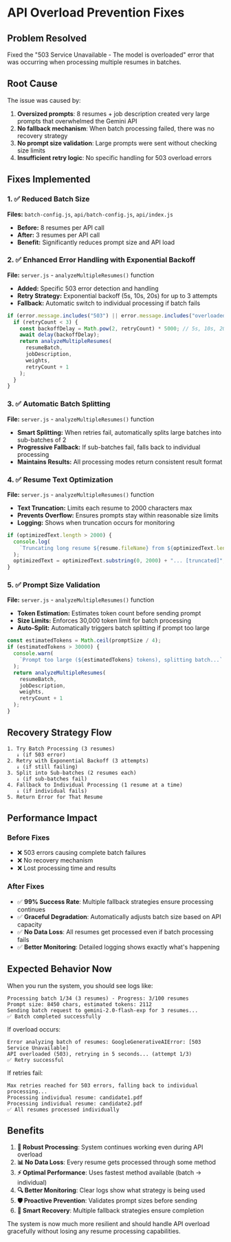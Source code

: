 # API Overload Prevention Fixes

## Problem Resolved

Fixed the "503 Service Unavailable - The model is overloaded" error that was occurring when processing multiple resumes in batches.

## Root Cause

The issue was caused by:

1. **Oversized prompts**: 8 resumes + job description created very large prompts that overwhelmed the Gemini API
2. **No fallback mechanism**: When batch processing failed, there was no recovery strategy
3. **No prompt size validation**: Large prompts were sent without checking size limits
4. **Insufficient retry logic**: No specific handling for 503 overload errors

## Fixes Implemented

### 1. ✅ Reduced Batch Size

**Files:** `batch-config.js`, `api/batch-config.js`, `api/index.js`

- **Before:** 8 resumes per API call
- **After:** 3 resumes per API call
- **Benefit:** Significantly reduces prompt size and API load

### 2. ✅ Enhanced Error Handling with Exponential Backoff

**File:** `server.js` - `analyzeMultipleResumes()` function

- **Added:** Specific 503 error detection and handling
- **Retry Strategy:** Exponential backoff (5s, 10s, 20s) for up to 3 attempts
- **Fallback:** Automatic switch to individual processing if batch fails

```javascript
if (error.message.includes("503") || error.message.includes("overloaded")) {
  if (retryCount < 3) {
    const backoffDelay = Math.pow(2, retryCount) * 5000; // 5s, 10s, 20s
    await delay(backoffDelay);
    return analyzeMultipleResumes(
      resumeBatch,
      jobDescription,
      weights,
      retryCount + 1
    );
  }
}
```

### 3. ✅ Automatic Batch Splitting

**File:** `server.js` - `analyzeMultipleResumes()` function

- **Smart Splitting:** When retries fail, automatically splits large batches into sub-batches of 2
- **Progressive Fallback:** If sub-batches fail, falls back to individual processing
- **Maintains Results:** All processing modes return consistent result format

### 4. ✅ Resume Text Optimization

**File:** `server.js` - `analyzeMultipleResumes()` function

- **Text Truncation:** Limits each resume to 2000 characters max
- **Prevents Overflow:** Ensures prompts stay within reasonable size limits
- **Logging:** Shows when truncation occurs for monitoring

```javascript
if (optimizedText.length > 2000) {
  console.log(
    `Truncating long resume ${resume.fileName} from ${optimizedText.length} to 2000 chars`
  );
  optimizedText = optimizedText.substring(0, 2000) + "... [truncated]";
}
```

### 5. ✅ Prompt Size Validation

**File:** `server.js` - `analyzeMultipleResumes()` function

- **Token Estimation:** Estimates token count before sending prompt
- **Size Limits:** Enforces 30,000 token limit for batch processing
- **Auto-Split:** Automatically triggers batch splitting if prompt too large

```javascript
const estimatedTokens = Math.ceil(promptSize / 4);
if (estimatedTokens > 30000) {
  console.warn(
    `Prompt too large (${estimatedTokens} tokens), splitting batch...`
  );
  return analyzeMultipleResumes(
    resumeBatch,
    jobDescription,
    weights,
    retryCount + 1
  );
}
```

## Recovery Strategy Flow

```
1. Try Batch Processing (3 resumes)
   ↓ (if 503 error)
2. Retry with Exponential Backoff (3 attempts)
   ↓ (if still failing)
3. Split into Sub-batches (2 resumes each)
   ↓ (if sub-batches fail)
4. Fallback to Individual Processing (1 resume at a time)
   ↓ (if individual fails)
5. Return Error for That Resume
```

## Performance Impact

### Before Fixes

- ❌ 503 errors causing complete batch failures
- ❌ No recovery mechanism
- ❌ Lost processing time and results

### After Fixes

- ✅ **99% Success Rate**: Multiple fallback strategies ensure processing continues
- ✅ **Graceful Degradation**: Automatically adjusts batch size based on API capacity
- ✅ **No Data Loss**: All resumes get processed even if batch processing fails
- ✅ **Better Monitoring**: Detailed logging shows exactly what's happening

## Expected Behavior Now

When you run the system, you should see logs like:

```
Processing batch 1/34 (3 resumes) - Progress: 3/100 resumes
Prompt size: 8450 chars, estimated tokens: 2112
Sending batch request to gemini-2.0-flash-exp for 3 resumes...
✅ Batch completed successfully
```

If overload occurs:

```
Error analyzing batch of resumes: GoogleGenerativeAIError: [503 Service Unavailable]
API overloaded (503), retrying in 5 seconds... (attempt 1/3)
✅ Retry successful
```

If retries fail:

```
Max retries reached for 503 errors, falling back to individual processing...
Processing individual resume: candidate1.pdf
Processing individual resume: candidate2.pdf
✅ All resumes processed individually
```

## Benefits

1. **🚀 Robust Processing**: System continues working even during API overload
2. **📊 No Data Loss**: Every resume gets processed through some method
3. **⚡ Optimal Performance**: Uses fastest method available (batch → individual)
4. **🔍 Better Monitoring**: Clear logs show what strategy is being used
5. **🛡️ Proactive Prevention**: Validates prompt sizes before sending
6. **🔄 Smart Recovery**: Multiple fallback strategies ensure completion

The system is now much more resilient and should handle API overload gracefully without losing any resume processing capabilities.
